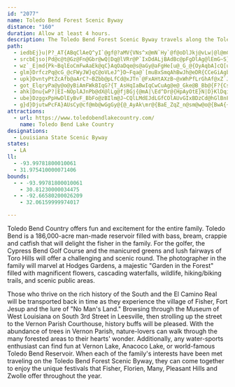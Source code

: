 ```yaml
---
id: "2077"
name: Toledo Bend Forest Scenic Byway
distance: "160"
duration: Allow at least 4 hours.
description: The Toledo Bend Forest Scenic Byway travels along the Toledo Bend Reservoir and the towns of Stanley, Mansfield, Zwolle, Many, Anacoco, Leesville, and Beaver.
path:
  - iedbEj}u|P?_AT{ABqClAeQ^yI`@gf@?aMV{VNs^x@mN`Hy`@f@oDlJkj@vLw|@l@mCl@gBlCgFbu@i}@vBgDb@sAl@gC^sDBsDc@y\QeFSgByQydA}@_Gc@uFIeHAmJR{dACoO]gFk@sEkBgHqByFeOy`@wOyc@aq@yhB}@aDc@kDIyBCiQLgHtB_\nCk]f@kJDiJe@ej@F{Ad@kDjDkMb@kBXsBN{D@qCMwOg@mEgB_HiPik@kLo]{AcF]iB_@oEGsCBge@UmJuB}YeA{LcDgf@eKarAEiPLuTI{Cu@uFuA}EiBoDkDeDaBqAcOcIqCeC_E{Ewn@uy@uAaB_CyBcBmAmFqCk|@k\gHuCgXiRkk@q_@sGgF_DmEiAkCc@sAsDiOo@gJCyCHmJn@{GLgDF{GEaHO}A_@{Ae@wAkBoD[sAUkCIcIUmEI}@y@_CYg@eAeAoB{@mEWqh@PDiLM{F?gQ[ox@iAyH}AkNoCwa@cBiKy@qCiEoL_K}RiDgG_FgKgAaCcBaF_DgMgDcTs@aDiGe_@SwBIaCBeFh@sYHsP{C{lA_@gIe@uDy@qC}FgPc@{Bi@iGyAks@?s]FwOq@mLg@sEqJam@{@gGsBcLsEi[U_D}Dqx@YgEo@yFi@gDaJsb@cHi^
  - srcbEjso|Pd@c@t@Gz@Fn@Gbr@wQ|Dq@lVRr@P`IxDdALjBAdBc@pFgDlAg@lEmG~S}\fDoEnYcYr\_]dKeNfCgEdA{Bz@qDpUmmAdAmGF{@FcLLg_CBu@TcAp@yAdKiS|EiKb@{CBeCTaFNeA^mAjG{JbD_Fx@{@nIkF`LiGfGqBlo@}MdCyAn@o@nAiBh@qA`@{A|BeMnB{Mf@{BpAeCd]u`@xA}B`@gAv@mDlBcYd@mEf@mC`AeClWyc@rAsCr@gDJ_AHoEF{PHqFDmAh@{En@uCjAkDn@wAhBiClAwA`V}T|tBsnBxb@ka@`WkUft@oq@j}@}x@bj@sh@`G{D`EwAzE_@dYGxbA^xcAW~NGp@GzBw@hBqBf@s@h@mAtAgFrBcL|AaFnJmPjCkDbC_Aj@G`DVbI`DfCv@lBZvBJz_AInCO`AWv@[bF_EjAs@`l@ed@|PcMfUgQnBeAjBa@zD?l{@rCfECrw@sT`BYhBIxADbDdAtNtH~D|AjBTzCBxAQtBk@|DsBpE{E`AyAlAkAzCsB~@MfRYpdAGbD`@pDrB~ElHrCxC|A~@lBf@nC`@`DGbBYjC_AxCgCbByB|O{QrEsEbF_EvIiGrB_E~@aExIgp@dEqYZ_Bx@_C|AwBxDsB~IwDxB{B~B}DxFcMfDoEtD_DlWuPlDyCjDoFdIsQjCuE|AaBb_@uZz@sAv@mBn@eCbNcvAhAoI`@sAxAqCxl@q`ApA_BnBuA|Aq@~EsAhYuGpI}BrEmB~FsDjFaF|p@}v@rCsC|@q@`B{@ze@sQjH{BdBKdLEbDYvA_@lCoAhAcArB{BlByEbIq`@nGcUr@mET}CHeCDsGViIJ}@tAeF|RyZhAyAfBuAbDcAlCGb_@l@lDLfMvExANfCAfHw@hBElBTbC`AtEnEvIxJ|AxAxDrC~DlBxA^fGxCfBpAtHpJ~DvDhDnClKlFzIfFfMlInGdCpLzCnGl@~HA`HmApDwAhgAiq@fGaDvXgLfGaCfAQ~ASn]KtAKf[iH^WdFu@pGQ`{BlM~AOpB_@b]kJhX_F`CQ`CAtBJ`h@tDvBGp@W|@k@n@u@x@kBZgC~@{Dr@oAhAs@dA[pDk@vQ{B~AN`Bb@rAn@xAvAz@zBpApFx@hCp@pAp@l@~DfB~ApAnD~DrBfAlBLhAMjFuC`AObc@V~@BpCuRbFo_@FmEm@oNWaEi@gEqA{Fai@whByGqVyAqH_D}ToAqPyG{jAaFq~@i@_Iu@mFkDcNcEeLwIeXoFiQeWkw@uOeg@kBmJaCqQeAsGq@qCw@gBq@gAoCeCem@se@cEoCkCcAmCs@{]aEgGmAwLkDqDmBqBeCiPs^mAgD}@mFm@_Go@eEiAcDcPc[iBmGWsBYsF`BeZMyDq@aEiAgDyHmLeK{R_GcKcCeBuEuAmBU_RY{Ea@mDqBkDiDe@_Aq@mAyB_H_AsDuPuj@kBeDaJiMmBsDfE]zAo@r@k@h@w@^aAlEkQjCsLtBmH`AsB|JoKnHiJhBsCl@qBZ_Bt@mGp@{ChAqAvD{CxZuP`EmClA_BbCsGbGkTzDmL`AkBrAgBtBsBrC_B`EsAdFa@rL^pWnGhh@`N|IlAhLdAvC@v\aAhG?~L{A`AWrBKfL?xCYfGsA`CEbCb@bDvBxAt@vA`@vAXpDLbYMfHy@dd@{HlIkAvBq@hBcAfJaKtEmEvDmB`EsAdF}@nCQdy@{BfTlAhdArH|T@lNIrf@CtSKxCD`BVtJ`DvC^jSqAnH\lDMnEq@dBe@zK{Afx@aMzP}CvJmAlWiE`^qFjCs@nq@ae@rGkDdJaExKyBbFSbG?fSX|F_@rCq@lJaE|FuBfG}CrToJ|DuBhBwAnBmBbCgDtCsE|^{d@vA_A|As@nKyBnGiAxBM`Dg@~DiAdAo@t_@gRdNwHlZsNvGmErGgGdAsApB{DlD_EnDeDdE_CrFaBxPyDjFg@bG_AxEmAp[uMbBqAzBgCdCaE|OcUpAqAzAeAbE{A`YsIbO{EfEaBh@q@dBsAtCwDdBuDhAmE^yCjGey@p@}Dj@uBx@mBtAkCjBuBlB_BdEwBjBg@`U_EpA[xCsArByAxWcYl@e@xg@{h@tGkHxJ{JnWwXrN}NjCmB`Bw@|Ag@bDg@~Xy@vAKlB_@zCmA~AeArIgJvAeAdCmAl{@eWfIoC`XcHnAKbCs@pZgJhHkC`DYvGAhCa@lMcFpH}BpYgKV@|Em@fBAxc@rBtD?lD_@hCk@vCkAzBmAvBgBzI{I|MoNjDcE|BgDxEsFjGsFvlEc_D`BcBxAqBdAmBdBwEfFaXdFc[j@qB`AyBpAmBxA_BzAgApfAkv@zDeEhBmCdKcR`BeCtA_BbGoEfC}BhHgJvDuDdEsCpO}H?AR}DvB{VXuJqCkCcEaD}JyIiJuIuBaA}OyEcBUqCOmb@g@oGYmUeDeDYiIsAqh@_HoB_@iBs@gBsAkBoC_IsPe`A{uBqAyBq@o@yAq@qA[qm@_I{Bm@oA_AiAsAaRoXc@m@qAmAaDcBoc@wM{CyB{ScWcBkBiA_AucAuh@aEaBwc@kLybAqValAgZ_b@{JcUkGig@oM}FmAih@uMgY_He{@{TuLaCi}Ak`@mF{AaE}@wBU_ACiHb@uDCu^gE{AYwT{HeB_@{AKiBE}mB~GmJF}AGaJeBoCaAoEs@yr@aQogAcV_HuA{C]yA?uAJ}AX}_Aj^_InCmBh@_DD}SkAgBJy@N_b@`NoGjCqIhFcDvAeARqBDgAKkAUwAk@qAeA{JgMyAyA{By@y@MoDDuYrC}Fp@sB`@_YzK}FrC{GrDyRtLoAj@sJlCaMzDa|@lK}UzBcDEmDUcHqAeNoDgCe@_GEoDLeARqCvA{AtAsAvBm@tAqItZ_AtBmAhBkCzBaVnPiAr@{Bp@aCT_CDkVg@mZMmHHiCViVjEuh@dKcBTidApQeDjAghAnf@{ClA{Bp@mDVk{@SuAFuAXqFrBkDj@yT~AmKCsAJaC`@cMvDcQlLoAb@oAV{@FyBGyA]{Ao@q^aX}CuAkDk@uAAmDTiw@lOkCTsBCqB_@mTyI_EsA}De@mIe@eEb@wy@nMyDJqKkAyGy@aF}@e^iIqA]cCaAiBmA_CyBsa@ya@qA_AuBw@uAOkTq@kT_A{j@aJ{Gs@q[m@}^eAeBRcC~@e]hT_CdA{OtC}I|Bgb@zGuJ~C_FfCqAFcAY}EaDaBq@_@Du@d@s@CeIgEuAa@q@CwLnA{S`DkRlCkRzCuA^wStJaYjJoI~Cwe@|W}_@dRwBv@u@L}EX}CQyBs@iFgDmAg@sAWi@BwAX{EbCsDp@gOfAwBAmFc@qADmA^eExCiAl@mB\qFq@e^k@sDaA}MgFwFSiFJe@kGKuFp@ur@^aJ|D{o@DgDQyD_OgoAGqAyBqSYmBw@yCiAkCab@_z@sOu[
  - wz`_E|md{Pk~BqlEoCmFwAaEk@qC}AqOaDqe@s@aGy@aFgHe[u@_G_@{OyAqbA]cQ[uFmOsi@w@gGAgELaDj@gFbMe|@pCHdCVvDjAnHvCrK|E`D|CnHdNfDzDxg@rf@fDlCjDjAxEr@bC?vAM~Bc@jBm@rAq@lH{E`CmBrCaD|A}BjBaBbDsBhK_FzEgAzc@mAlFYbJ_C|DaBtMyGlEeCbCgBfCeCxA_Cl@aC^q@|@iDh@sFI_GSaCqRozAQ{BaAkEiBgFaJ_UeAeDg@{CG_GNmClF{TPmAN_B|@}Rd@sDf@eCpEcNt@gDNmB@wAg@kNcAoVm@qFs@iCmB{DgBuBkJeI{AeAgEsAeBWuNPwD]mEyA}N{JyBoBqAcBkCoGcAuEe@qEIcGIso@HaHz@mFn@eB`DyEvAiApSgNlF_DrDyAdBa@zFq@xBKpAJxAGlJL`EElBRpBp@tAn@hNtNzUtP|ChAhLfCjBr@bIrDxJfF`Bj@fHxBbJzBjLjDpBRzA@|CSpDgAvC}B~[u_@lCqBvAe@pAY|BKfBDrRrElGdB`F`D|AjBvBfDdHvQ|CdHxBfDzLzNbAx@hErBrD^`NFfyBOnOIvBS|Bk@rBgAvIaGnB}AbC{ChGuLvHgMpAgBvHgFtTiSjCuCjNgRtAyApAmApJoG`RgQjCyA~GsBpAs@dAw@`c@md@lAm@rCs@lVX`BRxAf@bF|DtBvBjCdAhBVnADrAQ`B_@rDa@fQmApDw@tA_ApAyAhAeBt@aCt@eEX}IP_B^_B`B{CtAkAxAs@pAWlAMlTEtHm@rA_@vCyAdFuIrCaDlAi@|A[fBKjC@lRs@xDi@|E}AzDaBxCw@nGgAzH_@|J?vAShBk@lA{@zA}AvCgGjAaBpAgAdBy@hT_DxBk@tCsAjDkC~AyAtAmBjLeWzC}DnCuB|A{@bBq@lFw@nAGzKJfb@CnDVvF`B|@b@vGnD~CrBlB|A~BlCfJ|MbAfBt@rB~A`GpBpGlAfC`AxAzCxCbH~EfBxAzAlB|AlChAtCl@rBrClGvDlFtDrDpA~@jDfBxAj@xDfAnDl@dfAzP~JjBlq@lKvrB~\fOlCx@@`VvDvUdEfeArP~BNtBKbHgAns@eO`QmH|Ag@vgAwTrCw@
  - glm}DrfczPq@cG_@cFWyJW}qC@oVLeJ^}D~Fqa@`[muBxSmqAhBwJh@eDR{CCeGiAgb@eAmg@WsEe@wCe@iBuFgO}AaGi@qCgAwH{LoaAOsC@uCrBcRJ}CI{CMeAq@yCw@uBcBkCaBeBwVqSmHoFiHsDcYyKmBmAw@s@{AwB}Tm^gx@yqA}AcDg@iByAoIiJcn@iAeDmKoWw\s{@g@}A}@oE]gCOeDS{e@JkOBeWCsAYgDSeBgSkhAq@gCkAoDiFaMmEsJuAcEU_B_@kDSoEiEqiAu@{H_Ic_@aA_CkBgCoA_AyBu@qIeBqBaAgB_Bw@mAi@wAg@aCUsCB{E
  - upk}DvntyPtZcAfb@aArC?~BZbb@pLfCd@xJTn`@FxAHtAXzB~@xWhPfLrGhAf@xZ`JdBz@dr@|m@xCxAlOtE|ClAbClBpO`OjB`A`CVrAGpA]pFgBtD_Bl}AmbAhQsKlFmDrvA}|@hKmGhAg@~Be@xsBiV~KyAdZgDb]gEvRhf@bCvGfa@aGdJiAjb@oBrC@ln@jFdHd@zB@rVw@jxBaF~\jEp\d@ps@nJbg@dBrCRjCx@`B~@dA`A`B~Bh@fAdBrI`@dAj@x@|@x@jBjAbD~@~HLbIKha@_Ari@_AdGDtd@lM`OzEvC`@zBApAQnQaDfa@mG|Lk@rHXhr@bEtEHvAUzUeHtHiBrPqCjMeC`XcEdFs@tBEtBNnBd@bMfDz\jIxMtA|[rCrBBlRe@|ELlGp@b]FrJ~@jDf@pE|@bEnAbCh@pAFfKJtEj@xCLrWEjTf@dXSjAD~CfCt@~@lMfK~BfAhBb@jb@LhAEnJgApEQrMxAjMzBlIjBfC^hCBlcBcDhKe@nHNr@HdAGZm@
  - got_ElqryPa@y@o@yBiAmFWkBIqG?{T_AsHqIaBwIqCwCuAg@e@_Gke@B_Bb@{F?{Cs@yByEgEyAeBm@yAe@sBWmB_AgCkEsEc\oUmAkBiEaJ}UkSwB}AmLwJiAmAoPwWsLmQoC_DmMoLaFyF_IoMuIwP}G_OqA{DGa@eBiWaBmIyZmiAuA_E{FqT_DmK_DgJgHkQuTkg@yA{DaBoFwOcl@_Qud@cC_GuAaCcCmDyEeE}EmCuDyAaMyFyBmAoGaFmd@gc@kk@{m@uAeB{ByDmEiJaByCcCyDgGsH_BgBiCmBaNkI_B}AgEgF_CwEsJ_\aBgFy@eBiAsB_DaEuImJ_FmG_DuFmAgDcBwGoEwZa@oByAkFqBiFoCkF}LwPwEuHcg@c_AyBmCyAyAoEyC_FuAoP_BqCo@eBi@qC_BgEyC_Y}SyDESEiPyKgBuA_DyCeAyAsFuLkPs\oR_a@wEyK}AeEgCcJyAoGgA}Fk@mEaEq`@sIcu@cKe{@eA_HcA}EqUe~@eAiCmAoI[kE{BkaAGwEFeCZmDZsA|Hw[pAoGf@mDTeDB_IOiE
  - ahk|Dnu{wP?|EI~NOplAJnPb@dX@lLg@fjBGj{@mA|\Ed^Dr@{HpAyOtE}N|D}KlDqi@dReEp@iEJiBE}Fm@oDo@{UuCyw@iKcD]kD?aFRyF~@AAOkCFoAtH{OvCyFrDaGdPsRnAmBdEqH\}@jDcMhN}x@j@wFXwEd@eJRiJl@eLhAcLhFc\CgASsCf@uDL]jAg@Lg@`E_Vz@uMl@yYy@eGv@uHn@aEn@{Ih@eElCqOzHw^tA{DrHaOrBrBhAl@dGpAvHnB|C^t[pCn\j@fUbA@??cb@LeKUg@q@sJEiq@\s@^S|WsBnDk@vH?jWlBjBEdAQxWkK~kBax@xCkC|SqTdGgHjLiMd`@ur@lLuQlI_GpToN~AsAfTgc@xBkDxFuHjB_BfDiB~VaJ~CsAtAkA|@yAb@eBJ{C_@}ZNowBBazCSuEwBkOS}Cc@yt@q@ii@y@aqASgOyEscBeA{OUuFkEuyAo@}QwCwgACeFFiB\gDz@sFp@cCjDiJz[c{@|Le[xWor@`JcUv^kaAxJeVlIiUpRkf@xFiPtH{RhE}JvGmPnUon@J_ANeDP}NDoSToJbBw]fG{hAZ}@`A_BxVe\jL}OdAmAvd@}[bf@ea@dCyBxAmB|Rar@zFcTlBsFtLgb@bCsHbJq[jTcn@fGuSdMu[bM__@ToBEyMNyB`DeTfPkaABsAi@kGBmBrB{k@VgDt@{ChAqC`ByBnScThBuBxXek@`AgDlYejArBiH`cAwfC``@qaAtu@skBp_EgaKdD{ItEeKh@s@jBmBhM{Hp@q@t@eAv@uCLkBF}N
  - ube}DzggxPpHwDlEyBvF_BbFo@zBIlm@J~CQlLMdEJdLGfCOlAUvGIxBDzCd@hGlBnFdAvQ^VGfcAxOpExAbZxK~GfB|Fx@`DDdCSzVuElWsCbVeD~BMfB@j_BnOvv@`In\xCdCJvCCbDU`IqA
  - g}d}DjutwPcFA}AUsCy@cf@mb@wGgGy@{@_AyAk\mr@{BaE_ZqZ_n@sm@w@o@{BwA{~@{f@{DiCiAiAy@sAq@cB_@cB{Du^i@oC_CwGy@}DyFoc@}@oDi@_BiBmD_AqAaGuF}IsHeE}C_EoDkC}A{DyAo`@eIeAY{BmAmAkAoSoVco@}v@aRkTsCyDiAaCeBwEaBwGmIuYiEoNmByHcIsWkBmHsJk\eI{Y{Pil@m]w_AkCgG_J}P_CaFq@kBO{BHyS]cE[}A}Vc{@yAaDeLcPmBgDM_B\iJDiOe@mNjDw[nB}SReESgDa@sC_HcZky@akDqg@grBaAeBgm@{y@}a@uj@mC_CwBaA_Ds@_CK{AD_ZfCwk@tFoCAqASoAi@kB{AcCgDopAgpB{Xmb@mA}AyNiNmj@yg@so@sm@y\eUaoB{pAgLsHoEuBeKwBqGaBiHmAyOeD_SoEuKwBkBW{C{@}G{AmKsBqBQeFMwbAoA}BIu@UeAi@i@k@c@y@qHwTqDsJqAuFkB}EqPqTqAyCq@aEsCk`A?eChD{a@tBwXXsBz@}Ch@u@xAqAxA{BzAaKl@_H~Bw{@\kBz@cBt@wBf@mDCyAg@wH]_Eg@eBiAeBsJuCqAq@aAsAe@aCCoT\eE|@iEtEuObDsFlB_ErDiUz@yCl@gAxFmN|@oC`@yCBw@UgCg@{AkK{Uc@_CU{BKuDDkh@DeA`@uBvBsFrHoPJmBBqEK}I?aIJkDNoBzAgIjDaUZyHs@ct@oBsc@qAqVk@aCeE}Ge@uAuFea@G_AFkAdBwI@sAG}Aq@uDgIuRw@yCq@_HuAg]UsBw@qDy@{BKs@gA_B_DeD{EuC
attractions:
  - url: https://www.toledobendlakecountry.com/
    name: Toledo Bend Lake Country
designations:
  - Louisiana State Scenic Byway
states:
  - LA
ll:
  - -93.99781800010061
  - 31.975410000071406
bounds:
  - - -93.99781800010061
    - 30.81230000034475
  - - -92.66580200026209
    - 32.06159999974017

---
```


Toledo Bend Country offers fun and excitement for the entire family. Toledo Bend is a 186,000-acre man-made reservoir filled with bass, bream, crappie and catfish that will delight the fisher in the family. For the golfer, the Cypress Bend Golf Course and the manicured greens and lush fairways of Toro Hills will offer a challenging and scenic round. The photographer in the family will marvel at Hodges Gardens, a majestic "Garden in the Forest" filled with magnificent flowers, cascading waterfalls, wildlife, hiking/biking trails, and scenic public areas.

Those who thrive on the rich history of the South and the El Camino Real will be transported back in time as they experience the village of Fisher, Fort Jesup and the lure of "No Man's Land." Browsing through the Museum of West Louisiana on South 3rd Street in Leesville, then strolling up the street to the Vernon Parish Courthouse, history buffs will be pleased. With the abundance of trees in Vernon Parish, nature-lovers can walk through the many forested areas to their hearts' wonder. Additionally, any water-sports enthusiast can find fun at Vernon Lake, Anacoco Lake, or world-famous Toledo Bend Reservoir. When each of the family's interests have been met traveling on the Toledo Bend Forest Scenic Byway, they can come together to enjoy the unique festivals that Fisher, Florien, Many, Pleasant Hills and Zwolle offer throughout the year.

